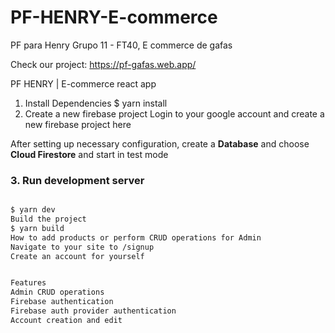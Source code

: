 # PF-HENRY-E-commerce
PF para Henry Grupo 11 - FT40, E commerce de gafas

Check our project:
https://pf-gafas.web.app/



PF HENRY | E-commerce react app
1. Install Dependencies
$ yarn install
2. Create a new firebase project
Login to your google account and create a new firebase project here


After setting up necessary configuration,
create a **Database** and choose **Cloud Firestore** and start in test mode

### 3. Run development server
```sh

$ yarn dev
Build the project
$ yarn build
How to add products or perform CRUD operations for Admin
Navigate to your site to /signup
Create an account for yourself


Features
Admin CRUD operations
Firebase authentication
Firebase auth provider authentication
Account creation and edit
